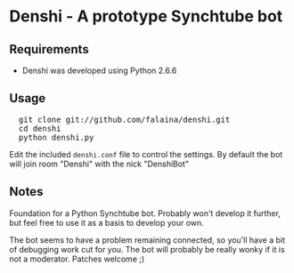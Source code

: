 # Denshi - A prototype Synchtube bot

## Requirements
- Denshi was developed using Python 2.6.6

## Usage
<pre>
  git clone git://github.com/falaina/denshi.git
  cd denshi
  python denshi.py
</pre>

Edit the included `denshi.conf` file to control the settings. By default the bot will join room "Denshi" with the nick "DenshiBot"

## Notes

Foundation for a Python Synchtube bot. Probably won't develop it further, but feel free to use it as a basis to develop your own.

The bot seems to have a problem remaining connected, so you'll have a bit of debugging work cut for you. The bot will probably be really wonky if it is not a moderator. Patches welcome ;)

